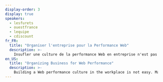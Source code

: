 ```yaml
---
display-order: 3
display: true
speakers:
  - lesfurets
  - ouestfrance
  - lequipe
  - cdiscount
fr_FR:
  title: "Organiser l'entreprise pour la Performance Web"
  description: >-
    Insufler une culture de la performance Web en entreprise n'est pas une chose aisée. Les managers doivent imaginer les modalités de l'organisation des projets (équipes transverses ou équipes spécialisées, champions…), définir les budgets, faire adhérer leurs équipes à de nouvelles valeurs en utilisant divers leviers de motivation. Plusieurs acteurs français se réuniront lors d'une table ronde pour partager leurs retours.
en_US:
  title: "Organizing Business for Web Performance"
  description: >-
    Building a Web performance culture in the workplace is not easy. Managers must imagine how projects are organized (transversal or specialized teams, champions, etc.), define budgets, make their teams adhere to new values by using various motivational leverage. Several French actors will exchange during this roundtable to compare their experiences.
---
```

